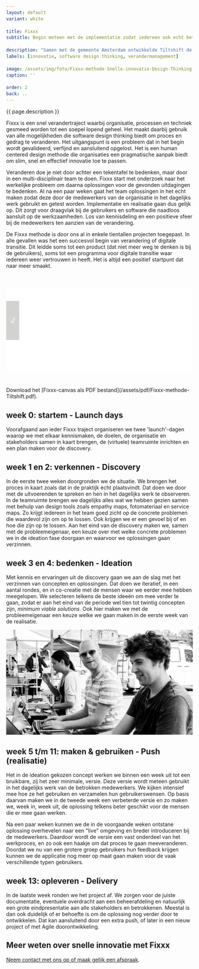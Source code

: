 ```yaml
---
layout: default
variant: white

title: Fixxx
subtitle: Begin meteen met de implementatie zodat iedereen ook echt betrokken is en kan meedenken

description: "Samen met de gemeente Amsterdam ontwikkelde Tiltshift de Fixxx methode voor snelle innovatie. Deze aanpak is kort, praktisch en gebaseerd op software design thinking. Het is opgebouwd uit een aantal vaste onderdelen: launch days, discovery, ideation, push (development) en delivery."
labels: [innovatie, software design thinking, verandermanagement]

image: /assets/img/foto/Fixxx-methode-Snelle-innovatie-Design-Thinking.jpg
caption: ''

order: 2
back: ..
---
```

{{ page.description }}

Fixxx is een snel verandertraject waarbij organisatie, processen en techniek gesmeed worden tot een soepel lopend geheel. Het maakt daarbij gebruik van alle mogelijkheden die software design thinking biedt om proces en gedrag te veranderen. Het uitgangspunt is een probleem dat in het begin wordt gevalideerd, verfijnd en aansluitend opgelost. Het is een human centered design methode die organisaties een pragmatische aanpak biedt om slim, snel en effectief innovatie toe te passen.

Veranderen doe je niet door achter een tekentafel te bedenken, maar door in een multi-disciplinair team te doen. Fixxx start met onderzoek naar het werkelijke probleem om daarna oplossingen voor de gevonden uitdagingen te bedenken. Al na een paar weken gaat het team oplossingen in het echt maken zodat deze door de medewerkers van de organisatie in het dagelijks werk gebruikt en getest worden. Implementatie en realisatie gaan dus gelijk op. Dit zorgt voor draagvlak bij de gebruikers en software die naadloos aansluit op de werkzaamheden. Los van kennisdeling en een positieve sfeer bij de medewerkers ten aanzien van de verandering.

De Fixxx methode is door ons al in enkele tientallen projecten toegepast. In alle gevallen was het een succesvol begin van verandering of digitale transitie. Dit leidde soms tot een product (dat niet meer weg te denken is bij de gebruikers), soms tot een programma voor digitale transitie waar iedereen weer vertrouwen in heeft. Het is altijd een positief startpunt dat naar meer smaakt.

<div class="plane_black">
    <div class="container-md"><img style="margin: 40px 0;" src="/assets/img/foto/fixxx-methode-canvas.svg">
    </div>
</div>
Download het [Fixxx-canvas als PDF bestand](/assets/pdf/Fixxx-methode-Tiltshift.pdf).

## week 0: startem - Launch days

Voorafgaand aan ieder Fixxx traject organiseren we twee 'launch'-dagen waarop we met elkaar kennismaken, de doelen, de organisatie en stakeholders samen in kaart brengen, de (virtuele) teamruimte inrichten en een plan maken voor de discovery.

## week 1 en 2: verkennen - Discovery

In de eerste twee weken doorgronden we de situatie. We brengen het proces in kaart zoals dat in de praktijk echt plaatsvindt. Dat doen we door met de uitvoerenden te spreken en hen in het dagelijks werk te observeren. In de teamruimte brengen we dagelijks alles wat we hebben gezien samen met behulp van design tools zoals empathy maps, fotomateriaal en service maps. Zo krijgt iedereen in het team goed zicht op de concrete problemen die waardevol zijn om op te lossen. Ook krijgen we er een gevoel bij of en hoe die zijn op te lossen. Aan het eind van de discovery maken we, samen met de probleemeigenaar, een keuze over met welke concrete problemen we in de ideation fase doorgaan en waarvoor we oplossingen gaan verzinnen.

## week 3 en 4: bedenken - Ideation

Met kennis en ervaringen uit de discovery gaan we aan de slag met het verzinnen van concepten en oplossingen. Dat doen we iteratief, in een aantal rondes, en in co-creatie met de mensen waar we eerder mee hebben meegelopen. We selecteren telkens de beste ideeën om mee verder te gaan, zodat er aan het eind van de periode wel tien tot twintig concepten zijn, <em>minimum viable solutions</em>. Ook hier maken we met de probleemeigenaar een keuze welke we gaan maken in de eerste week van de realisatie.

<div class="article-image">
    <img src="/assets/img/foto/Makkelijke-Markt-Administratie-Markt-Ondernemers.jpg">
</div>

## week 5 t/m 11: maken & gebruiken - Push (realisatie)

Het in de ideation gekozen concept werken we binnen een week uit tot een bruikbare, zij het zeer minimale, versie. Deze versie wordt meteen gebruikt in het dagelijks werk van de betrokken medewerkers. We kijken intensief mee hoe ze het gebruiken en verzamelen hun gebruikerswensen. Op basis daarvan maken we in de tweede week een verbeterde versie en zo maken we, week in, week uit, de oplossing telkens beter geschikt voor de mensen die er mee gaan werken.

Na een paar weken kunnen we de in de voorgaande weken ontstane oplossing overhevelen naar een "live" omgeving en breder introduceren bij de medewerkers. Daardoor wordt de versie een vast onderdeel van het werkproces, en zo ook een haakje om dat proces te gaan meeveranderen. Doordat we nu van een grotere groep gebruikers hun feedback krijgen kunnen we de applicatie nog meer op maat gaan maken voor de vaak verschillende typen gebruikers.

## week 13: opleveren - Delivery

In de laatste week ronden we het project af. We zorgen voor de juiste documentatie, eventuele overdracht aan een beheerafdeling en natuurlijk een grote eindpresentatie aan alle stakeholders en betrokkenen. Meestal is dan ook duidelijk of er behoefte is om de oplossing nog verder door te ontwikkelen. Dat kan aansluitend door een extra push, of later in een nieuw project of met Agile doorontwikkeling.

## Meer weten over snelle innovatie met Fixxx
[Neem contact met ons op of maak gelijk een afspraak](/intake-en-advies).
